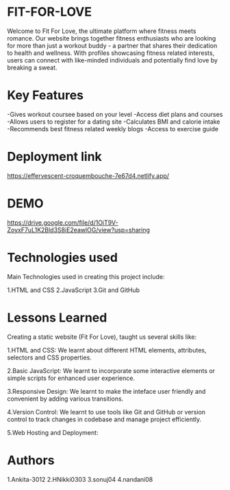 # FIT-FOR-LOVE
 Welcome to Fit For Love, the ultimate platform where fitness meets romance. Our website brings together fitness enthusiasts who are looking for more than just a workout buddy - a partner that shares their dedication to health and wellness. With profiles showcasing fitness related interests, users can connect with like-minded individuals and potentially find love by breaking a sweat.
 
# Key Features
-Gives workout coursee based on your level
-Access diet plans and courses
-Allows users to register for a dating site
-Calculates BMI and calorie intake
-Recommends best fitness related weekly blogs
-Access to exercise guide

# Deployment link
https://effervescent-croquembouche-7e67d4.netlify.app/

# DEMO
https://drive.google.com/file/d/1OiT9V-ZoyxF7uL1K2Bld3S8iE2eawlOG/view?usp=sharing

# Technologies used

Main Technologies used in creating this project include:

1.HTML and CSS
2.JavaScript
3.Git and GitHub

# Lessons Learned
Creating a static website (Fit For Love), taught us several skills like:

1.HTML and CSS: We learnt about different HTML elements, attributes, selectors and CSS properties.

2.Basic JavaScript: We learnt to incorporate some interactive elements or simple scripts for enhanced user experience.

3.Responsive Design: We learnt to make the inteface user friendly and convenient by adding various transitions.

4.Version Control: We learnt to use tools like Git and GitHub or version control to track changes in codebase and manage project efficiently.

5.Web Hosting and Deployment:

# Authors

1.Ankita-3012
2.HNikki0303
3.sonuj04
4.nandani08
